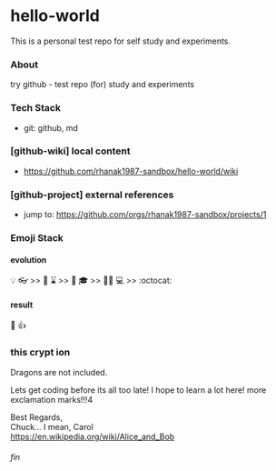 # hello-world

This is a personal test repo for self study and experiments.

### About
try github - test repo (for) study and experiments

### Tech Stack
 * git: github, md

### [github-wiki] local content
* https://github.com/rhanak1987-sandbox/hello-world/wiki

### [github-project] external references
* jump to: https://github.com/orgs/rhanak1987-sandbox/projects/1

### Emoji Stack

#### evolution
:bulb:
:eyeglasses: >> 
:owl:
:hourglass: >> 
:thinking:
:mortar_board: >> 
:man_student:
:computer: >>
:octocat:

#### result
:checkered_flag:
:+1:

### this crypt ion
Dragons are not included.

Lets get coding before its all too late! I hope to learn a lot here!
more exclamation marks!!!4

Best Regards,  
Chuck... I mean, Carol<br/>
https://en.wikipedia.org/wiki/Alice_and_Bob

###### fin
